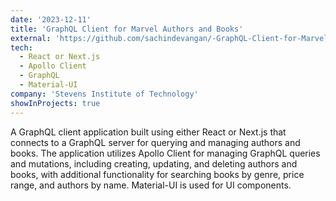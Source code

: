 ```yaml
---
date: '2023-12-11'
title: 'GraphQL Client for Marvel Authors and Books'
external: 'https://github.com/sachindevangan/-GraphQL-Client-for-Marvel-Authors-and-Books'
tech:
  - React or Next.js
  - Apollo Client
  - GraphQL
  - Material-UI
company: 'Stevens Institute of Technology'
showInProjects: true
---
```


A GraphQL client application built using either React or Next.js that connects to a GraphQL server for
querying and managing authors and books. The application utilizes Apollo Client for managing GraphQL queries and
mutations, including creating, updating, and deleting authors and books, with additional functionality for searching
books by genre, price range, and authors by name. Material-UI is used for UI components.
